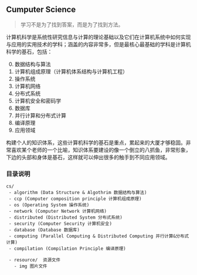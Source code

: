## Cumputer Science

> 学习不是为了找到答案，而是为了找到方法。

计算机科学是系统性研究信息与计算的理论基础以及它们在计算机系统中如何实现与应用的实用技术的学科；涵盖的内容非常多，但是最核心最基础的学科是计算机科学的基石，包括：

0. 数据结构与算法
1. 计算机组成原理（计算机体系结构与计算机工程）
2. 操作系统
3. 计算机网络
4. 分布式系统
5. 计算机安全和密码学
6. 数据库
7. 并行计算和分布式计算
8. 编译原理
9. 应用领域

构建个人的知识体系，这些计算机科学的基石是重点，累起来的大厦才够稳固。非常喜欢某个老师的一个比喻，知识体系要建设的像一个倒立的八抓鱼，非常形象，下边的头部和身体是基石，这样就可以伸出很多的触手到不同应用领域。

### 目录说明

```
cs/
 - algorithm (Data Structure & Algothrim 数据结构与算法)
 - ccp (Computer composition principle 计算机组成原理)
 - os (Operating System 操作系统)
 - network (Computer Network 计算机网络)
 - distributed (Distributed System 分布式系统)
 - security (Computer Security 计算机安全)
 - database (Database 数据库)
 - computing (Parallel Computing & Distributed Computing 并行计算&分布式计算)
 - compilation (Compilation Principle 编译原理)

 - resource/  资源文件
   - img 图片文件
```
